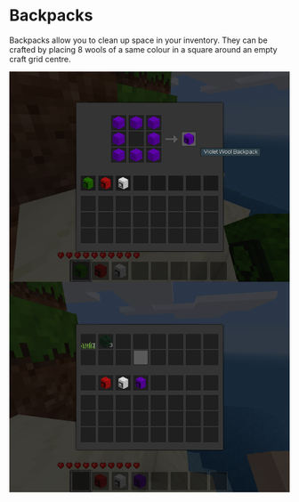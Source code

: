 # Backpacks

Backpacks allow you to clean up space in your inventory. They can be crafted by placing 8 wools of a same colour in a square around an empty craft grid centre.

![Screenshot](screenshot.png)
